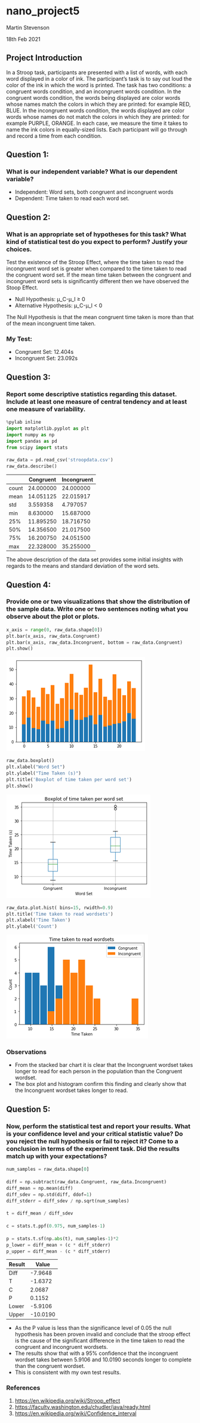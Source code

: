 # nano_project5
Martin Stevenson

18th Feb 2021

## Project Introduction
In a Stroop task, participants are presented with a list of words, with each word displayed in a color of ink. The participant’s task is to say out loud the color of the ink in which the word is printed. The task has two conditions: a congruent words condition, and an incongruent words condition. In the congruent words condition, the words being displayed are color words whose names match the colors in which they are printed: for example RED, BLUE. In the incongruent words condition, the words displayed are color words whose names do not match the colors in which they are printed: for example PURPLE, ORANGE. In each case, we measure the time it takes to name the ink colors in equally-sized lists. Each participant will go through and record a time from each condition.

## Question 1:
### What is our independent variable? What is our dependent variable?
* Independent: Word sets, both congruent and incongruent words
* Dependent: Time taken to read each word set.

## Question 2:
### What is an appropriate set of hypotheses for this task? What kind of statistical test do you expect to perform? Justify your choices.

Test the existence of the Stroop Effect, where the time taken to read the incongruent word set is greater when compared to the time taken to read the congruent word set. If the mean time taken between the congruent and incongruent word sets is significantly different then we have observed the Stoop Effect. 
* Null Hypothesis: μ_C-μ_I ≥ 0
* Alternative Hypothesis: μ_C-μ_I < 0

The Null Hypothesis is that the mean congruent time taken is more than that of the mean incongruent time taken.

### My Test:
* Congruent Set: 12.404s
* Incongruent Set: 23.092s

## Question 3:
### Report some descriptive statistics regarding this dataset. Include at least one measure of central tendency and at least one measure of variability.

```python
%pylab inline
import matplotlib.pyplot as plt
import numpy as np
import pandas as pd
from scipy import stats

raw_data = pd.read_csv('stroopdata.csv')
raw_data.describe()
```

|      | Congruent  | Incongruent|
|------|------------|------------|
|count | 24.000000  | 24.000000  |
|mean  | 14.051125  | 22.015917  |
|std   | 3.559358   | 4.797057   |
|min   | 8.630000   | 15.687000  |
|25%   | 11.895250  | 18.716750  |
|50%   | 14.356500  | 21.017500  |
|75%   | 16.200750  | 24.051500  |
|max   | 22.328000  | 35.255000  |

The above description of the data set provides some initial insights with regards to the means and standard deviation of the word sets.

## Question 4:
### Provide one or two visualizations that show the distribution of the sample data. Write one or two sentences noting what you observe about the plot or plots.

```python
x_axis = range(0, raw_data.shape[0])
plt.bar(x_axis, raw_data.Congruent)
plt.bar(x_axis, raw_data.Incongruent, bottom = raw_data.Congruent)
plt.show()
```

![plot](https://github.com/mstevenson5/nano_project5/blob/main/stacked_bar.png) 

```python
raw_data.boxplot()
plt.xlabel("Word Set")
plt.ylabel("Time Taken (s)")
plt.title('Boxplot of time taken per word set')
plt.show()
```

![plot](https://github.com/mstevenson5/nano_project5/blob/main/box_plot.png)

```python
raw_data.plot.hist( bins=15, rwidth=0.9)
plt.title('Time taken to read wordsets')
plt.xlabel('Time Taken')
plt.ylabel('Count')
```

![plot](https://github.com/mstevenson5/nano_project5/blob/main/hist.png)

### Observations
* From the stacked bar chart it is clear that the Incongruent wordset takes longer to read for each person in the population than the Congruent wordset.
* The box plot and histogram confirm this finding and clearly show that the Incongruent wordset takes longer to read.

## Question 5:
### Now, perform the statistical test and report your results. What is your confidence level and your critical statistic value? Do you reject the null hypothesis or fail to reject it? Come to a conclusion in terms of the experiment task. Did the results match up with your expectations?

```python
num_samples = raw_data.shape[0]

diff = np.subtract(raw_data.Congruent, raw_data.Incongruent)
diff_mean = np.mean(diff)
diff_sdev = np.std(diff, ddof=1)
diff_stderr = diff_sdev / np.sqrt(num_samples)

t = diff_mean / diff_sdev

c = stats.t.ppf(0.975, num_samples-1)

p = stats.t.sf(np.abs(t), num_samples-1)*2
p_lower = diff_mean + (c * diff_stderr)
p_upper = diff_mean - (c * diff_stderr)
```

| Result   | Value      |
|----------|------------|
| Diff     | -7.9648    |
| T        | -1.6372    |
| C        | 2.0687     |
| P        | 0.1152     |
| Lower    | -5.9106    | 
| Upper    | -10.0190   |

* As the P value is less than the significance level of 0.05 the null hypothesis has been proven invalid and conclude that the stroop effect is the cause of the significant difference in the time taken to read the congruent and incongruent wordsets.
* The results show that with a 95% confidence that the incongruent wordset takes between 5.9106 and 10.0190 seconds longer to complete than the congruent wordset.
* This is consistent with my own test results.

### References
1. https://en.wikipedia.org/wiki/Stroop_effect
2. https://faculty.washington.edu/chudler/java/ready.html
3. https://en.wikipedia.org/wiki/Confidence_interval
